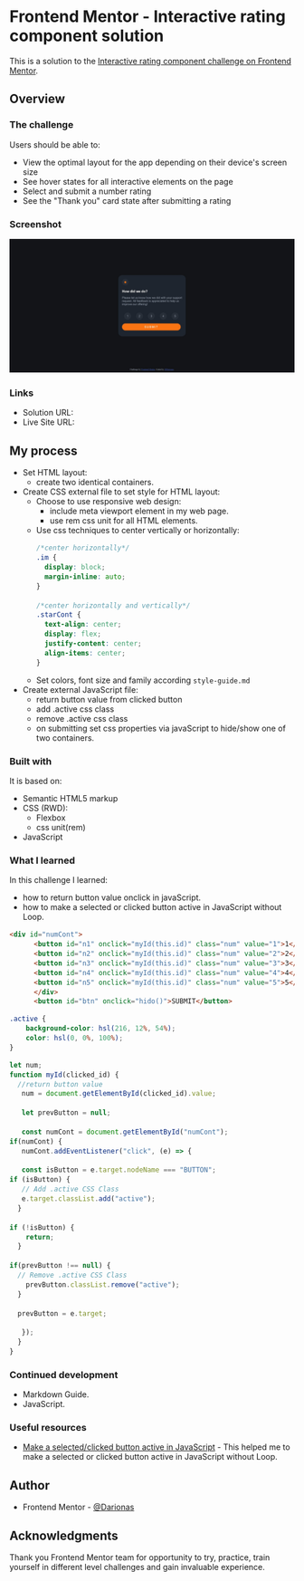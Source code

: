 # Frontend Mentor - Interactive rating component solution

This is a solution to the [Interactive rating component challenge on Frontend Mentor](https://www.frontendmentor.io/challenges/interactive-rating-component-koxpeBUmI).

## Overview

### The challenge

Users should be able to:

- View the optimal layout for the app depending on their device's screen size
- See hover states for all interactive elements on the page
- Select and submit a number rating
- See the "Thank you" card state after submitting a rating

### Screenshot

![Interactive_rating_component](/images/Thank_you.jpg)

### Links

- Solution URL: 
- Live Site URL: 

## My process

* Set HTML layout:
  * create two identical containers.
* Create CSS external file to set style for HTML layout:
  * Choose to use responsive web design:
    * include meta viewport element in my web page.
    * use rem css unit for all HTML elements.
  * Use css techniques to center vertically or horizontally:
    ```css
    /*center horizontally*/
    .im {
      display: block;
      margin-inline: auto; 
    }

    /*center horizontally and vertically*/
    .starCont {
      text-align: center;
      display: flex;
      justify-content: center;
      align-items: center;
    }
    ```
  * Set colors, font size and family according `style-guide.md`
* Create external JavaScript file:
  * return button value from clicked button
  * add .active css class
  * remove .active css class
  * on submitting set css properties via javaScript to hide/show one of two containers.

### Built with
It is based on:

- Semantic HTML5 markup
- CSS (RWD):
  - Flexbox
  - css unit(rem)
- JavaScript

### What I learned

In this challenge I learned:

- how to return button value onclick in javaScript.
- how to make a selected or clicked button active in JavaScript without Loop.

```html
<div id="numCont">
      <button id="n1" onclick="myId(this.id)" class="num" value="1">1</button>
      <button id="n2" onclick="myId(this.id)" class="num" value="2">2</button>
      <button id="n3" onclick="myId(this.id)" class="num" value="3">3</button>
      <button id="n4" onclick="myId(this.id)" class="num" value="4">4</button>
      <button id="n5" onclick="myId(this.id)" class="num" value="5">5</button>
      </div>
      <button id="btn" onclick="hido()">SUBMIT</button>
```
```css
.active {
    background-color: hsl(216, 12%, 54%);
    color: hsl(0, 0%, 100%);
}
```
```js
let num;
function myId(clicked_id) {
  //return button value
   num = document.getElementById(clicked_id).value;

   let prevButton = null;

   const numCont = document.getElementById("numCont");
if(numCont) {
   numCont.addEventListener("click", (e) => {

   const isButton = e.target.nodeName === "BUTTON"; 
if (isButton) {
   // Add .active CSS Class
   e.target.classList.add("active");
  }

if (!isButton) {
    return;
  }
 
if(prevButton !== null) {
  // Remove .active CSS Class
    prevButton.classList.remove("active");
  }
  
  prevButton = e.target;

   });
  }
}
```

### Continued development

- Markdown Guide.
- JavaScript.

### Useful resources

- [Make a selected/clicked button active in JavaScript](https://softauthor.com/make-selected-clicked-button-active-in-javascript/) - This helped me to make a selected or clicked button active in JavaScript without Loop.

## Author

- Frontend Mentor - [@Darionas](https://www.frontendmentor.io/profile/Darionas)

## Acknowledgments

Thank you Frontend Mentor team for opportunity to try, practice, train yourself in different level challenges and gain invaluable experience.
